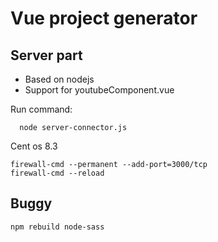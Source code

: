 
 # Vue project generator #
 ## Server part ##

  - Based on nodejs
  - Support for youtubeComponent.vue

  Run command:
  ```
    node server-connector.js
  ```


  Cent os 8.3
```
firewall-cmd --permanent --add-port=3000/tcp
firewall-cmd --reload
```

## Buggy 

```
npm rebuild node-sass
```

